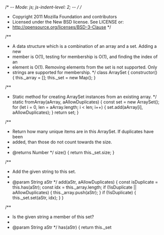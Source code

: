 /* -*- Mode: js; js-indent-level: 2; -*- */
/*
 * Copyright 2011 Mozilla Foundation and contributors
 * Licensed under the New BSD license. See LICENSE or:
 * http://opensource.org/licenses/BSD-3-Clause
 */

/**
 * A data structure which is a combination of an array and a set. Adding a new
 * member is O(1), testing for membership is O(1), and finding the index of an
 * element is O(1). Removing elements from the set is not supported. Only
 * strings are supported for membership.
 */
class ArraySet {
  constructor() {
    this._array = [];
    this._set = new Map();
  }

  /**
   * Static method for creating ArraySet instances from an existing array.
   */
  static fromArray(aArray, aAllowDuplicates) {
    const set = new ArraySet();
    for (let i = 0, len = aArray.length; i < len; i++) {
      set.add(aArray[i], aAllowDuplicates);
    }
    return set;
  }

  /**
   * Return how many unique items are in this ArraySet. If duplicates have been
   * added, than those do not count towards the size.
   *
   * @returns Number
   */
  size() {
    return this._set.size;
  }

  /**
   * Add the given string to this set.
   *
   * @param String aStr
   */
  add(aStr, aAllowDuplicates) {
    const isDuplicate = this.has(aStr);
    const idx = this._array.length;
    if (!isDuplicate || aAllowDuplicates) {
      this._array.push(aStr);
    }
    if (!isDuplicate) {
      this._set.set(aStr, idx);
    }
  }

  /**
   * Is the given string a member of this set?
   *
   * @param String aStr
   */
  has(aStr) {
      return this._set